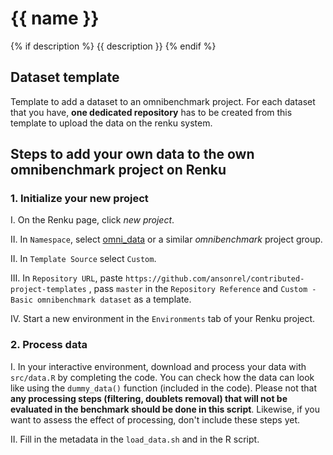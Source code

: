 # {{ name }}
{% if description %}
{{ description }}
{% endif %}
## Dataset template

Template to add a dataset to an omnibenchmark project. For each dataset that you have, **one dedicated repository** has to be created from this template to upload the data on the renku system. 

## Steps to add your own data to the own omnibenchmark project on Renku

### 1. Initialize your new project

I. On the Renku page, click *new project*. 

II. In `Namespace`, select [omni_data](https://renkulab.io/gitlab/omnibenchmark/omni_data) or a similar *omnibenchmark* project group.

II. In `Template Source` select `Custom`.

III. In `Repository URL`, paste `https://github.com/ansonrel/contributed-project-templates` , pass `master` in the `Repository Reference` and `Custom - Basic omnibenchmark dataset` as a template. 

IV. Start a new environment in the `Environments` tab of your Renku project.

### 2. Process data

I. In your interactive environment, download and process your data with `src/data.R` by completing the code. You can check how the data can look like using the `dummy_data()` function (included in the code). Please not that **any processing steps (filtering, doublets removal) that will not be evaluated in the benchmark should be done in this script**. Likewise, if you want to assess the effect of processing, don't include these steps yet.

II. Fill in the metadata in the `load_data.sh` and in the R script. 

